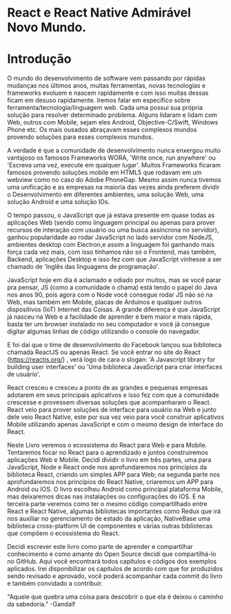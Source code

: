 # React e React Native Admirável Novo Mundo.

# Introdução

O mundo do desenvolvimento de software vem passando por rápidas mudanças nos últimos anos, muitas ferramentas, novas tecnologias e frameworks evoluem e nascem rapidamente e com isso muitas dessas ficam em desuso rapidamente. Iremos falar em específico sobre ferramenta/tecnologia/linguagem web. Cada uma possui sua própria solução para resolver determinado problema. Alguns lidaram e lidam com Web, outros com Mobile, sejam eles Android, Objective-C/Swift, Windows Phone etc. Os mais ousados abraçavam esses complexos mundos provendo soluções para esses complexos mundos.

A verdade é que a comunidade de desenvolvimento nunca enxergou muito vantajoso os famosos Frameworks WORA, 'Write once, run anywhere' ou 'Escreva uma vez, execute em qualquer lugar'. Muitos Frameworks ficaram famosos provendo soluções mobile em HTML5 que rodavam em um webview como no caso do Adobe PhoneGap. Mesmo assim nunca tivemos uma unificação e as empresas na maioria das vezes ainda preferem dividir o Desenvolvimento em diferentes ambientes, uma solução Web, uma solução Android e uma solução IOs.

O tempo passou, o JavaScript que já estava presente em quase todas as aplicações Web (sendo como linguagem principal ou apenas para prover recursos de interação com usuário ou uma busca assíncrona no servidor), ganhou popularidade ao rodar JavaScript no lado servidor com NodeJS, ambientes desktop com Electron,e assim a linguagem foi ganhando mais força cada vez mais, com isso tínhamos não só o Frontend, mas também, Backend, aplicações Desktop e isso fez com que JavaScript vinhesse a ser chamado de 'Inglês das linguagens de programação'.

JavaScript hoje em dia é aclamado e odiado por muitos, mas se você parar pra pensar, JS (como a comunidade o chama) está tendo o papel do Java nos anos 90, pois agora com o Node você consegue rodar JS não só na Web, mas também em Mobile, placas de Arduinos e qualquer outros dispositivos (IoT) Internet das Coisas. A grande diferença é que JavaScript já nasceu na Web e a facilidade de aprender é bem maior e mais rápida, basta ter um browser instalado no seu computador e você já consegue digitar algumas linhas de código utilizando o console do navegador.

E foi daí que o time de desenvolvimento do Facebook lançou sua biblioteca chamada ReactJS ou apenas React. Se você entrar no site do React (https://reactjs.org/) , verá logo de cara o slogan: 'A Javascript library for building user interfaces' ou 'Uma biblioteca JavaScript para criar interfaces de usuário'.

React cresceu e cresceu a ponto de as grandes e pequenas empresas adotarem em seus principais aplicativos e isso fez com que a comunidade crescesse e provessem diversas soluções que acompanharam o React. React veio para prover soluções de interface para usuário na Web e junto dele veio React Native, este por sua vez veio para você construir aplicativos Mobile utilizando apenas JavaScript e com o mesmo design de interface do React.

Neste Livro veremos o ecossistema do React para Web e para Mobile. Tentaremos focar no React para o aprendizado e juntos construiremos aplicações Web e Mobile. Decidi dividir o livro em três partes, uma para JavaScript, Node e React onde nos aprofundaremos nos princípios da biblioteca React, criando um simples APP para Web; na segunda parte nos aprofundaremos nos princípios do React Native, criaremos um APP para Android ou IOS. O livro escolheu Android como principal plataforma Mobile, mas deixaremos dicas nas instalações ou configurações do IOS. E na terceira parte veremos como ter o mesmo código compartilhado entre React e React Native, algumas bibliotecas importantes como Redux que irá nos auxiliar no gerenciamento de estado da aplicação, NativeBase uma biblioteca cross-platform UI de componentes e várias outras bibliotecas que compõem o ecossistema do React.

Decidi escrever este livro como parte de aprender e compartilhar conhecimento e como amante do Open Source decidi que compartilhá-lo no GitHub. Aqui você encontrará todos capítulos e códigos dos exemplos aplicados. Irei disponibilizar os capítulos de acordo com que for produzidos sendo revisado e aprovado, você poderá acompanhar cada commit do livro e também convidado a contribuir.

"Aquele que quebra uma coisa para descobrir o que ela é deixou o caminho da sabedoria."
-Gandalf
